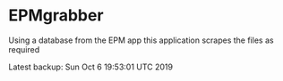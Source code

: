 # EPMgrabber
Using a database from the EPM app this application scrapes the files as required


Latest backup: Sun Oct 6 19:53:01 UTC 2019

